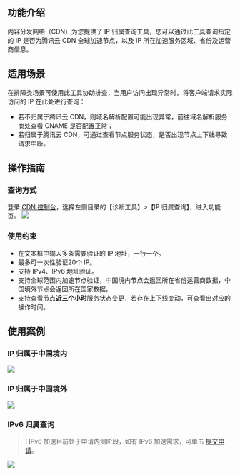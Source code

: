 ## 功能介绍
内容分发网络（CDN）为您提供了 IP 归属查询工具，您可以通过此工具查询指定的 IP 是否为腾讯云 CDN 全球加速节点，以及 IP 所在加速服务区域、省份及运营商信息。
## 适用场景
在排障类场景可使用此工具协助排查，当用户访问出现异常时，将客户端请求实际访问的 IP 在此处进行查询：
- 若不归属于腾讯云 CDN，则域名解析配置可能出现异常，前往域名解析服务商处查看 CNAME 是否配置正常；
- 若归属于腾讯云 CDN，可通过查看节点服务状态，是否出现节点上下线导致请求中断。

## 操作指南
### 查询方式
登录 [CDN 控制台](https://console.cloud.tencent.com/cdn)，选择左侧目录的【诊断工具】>【IP 归属查询】，进入功能页。
![](https://main.qcloudimg.com/raw/2cef9ef14588bf79841e072d5eecc04a.png)
### 使用约束
- 在文本框中输入多条需要验证的 IP 地址，一行一个。
- 最多可一次性验证20个 IP。
- 支持 IPv4、IPv6 地址验证。
- 支持全球范围内加速节点验证，中国境内节点会返回所在省份运营商数据，中国境外节点会返回所在国家数据。
- 支持查看节点**近三个小时**服务状态变更，若存在上下线变动，可查看出对应的操作时间。

## 使用案例
### IP 归属于中国境内
![](https://main.qcloudimg.com/raw/8b6d72d95c45a1ddc3a5f7fe47f0a189.png)
### IP 归属于中国境外
![](https://main.qcloudimg.com/raw/df019c3d710a6a206e1eefa90338403d.png)
### IPv6 归属查询
>! IPv6 加速目前处于申请内测阶段，如有 IPv6 加速需求，可单击 [提交申请](https://cloud.tencent.com/apply/p/own2eu41dg8)。
>
![](https://main.qcloudimg.com/raw/d6489b1f3f74ae740873f50a2fd42c3b.png)








